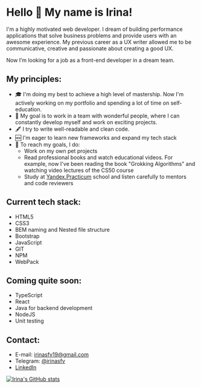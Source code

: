 # Hello 👋 My name is Irina!

I'm a highly motivated web developer. I dream of building performance applications that solve business problems and provide users with an awesome experience. My previous career as a UX writer allowed me to be communicative, creative and passionate about creating a good UX. 

Now I’m looking for a job as a front-end developer in a dream team.

## My principles:

* 🎓 I'm doing my best to achieve a high level of mastership. Now I'm actively working on my portfolio and spending a lot of time on self-education.
* 🎯 My goal is to work in a team with wonderful people, where I can constantly develop myself and work on exciting projects.
* 🖋 I try to write well-readable and clean code.
* 🆕 I'm eager to learn new frameworks and expand my tech stack
* 📌 To reach my goals, I do:
  * Work on my own pet projects
  * Read professional books and watch educational videos. For example, now I've been reading the book "Grokking Algorithms" and watching video lectures of the CS50 course
  * Study at [Yandex.Practicum](https://practicum.com/) school and listen carefully to mentors and code reviewers
  <!-- * [I solve problems on CodeWars](https://www.codewars.com/users/IreneSfv) -->
  
## Current tech stack:

* HTML5
* CSS3
* BEM naming and Nested file structure
* Bootstrap
* JavaScript
* GIT
* NPM
* WebPack

## Coming quite soon:

* TypeScript
* React
* Java for backend development
* NodeJS
* Unit testing

## Contact:

* E-mail: [irinasfv19@gmail.com](mailto:irinasfv19@gmail.com)
* Telegram: [@irinasfv](https://t.me/irinasfv)
* [LinkedIn](https://www.linkedin.com/in/irene-safarova/)

[![Irina's GitHub stats](https://github-readme-stats.vercel.app/api?username=IrinaSfv)](https://github.com/IrinaSfv/github-readme-stats)
